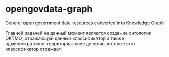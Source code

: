 # opengovdata-graph
General open government data resources converted into Knowledge Graph

Главной задачей на данный момент является создание онтологии ОКТМО, отражающей данный классификатор а также административно-территориальное деление, которое этот классификатор отражает.
